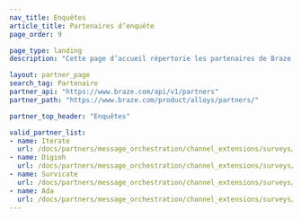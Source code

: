 ```yaml
---
nav_title: Enquêtes
article_title: Partenaires d’enquête
page_order: 9

page_type: landing
description: "Cette page d’accueil répertorie les partenaires de Braze (Alloys) qui vous permettent de créer des enquêtes ciblées et conviviales."

layout: partner_page
search_tag: Partenaire
partner_api: "https://www.braze.com/api/v1/partners"
partner_path: "https://www.braze.com/product/alloys/partners/"

partner_top_header: "Enquêtes"

valid_partner_list:
- name: Iterate
  url: /docs/partners/message_orchestration/channel_extensions/surveys/iterate/
- name: Digioh
  url: /docs/partners/message_orchestration/channel_extensions/surveys/digioh/
- name: Survicate
  url: /docs/partners/message_orchestration/channel_extensions/surveys/survicate/
- name: Ada
  url: /docs/partners/message_orchestration/channel_extensions/surveys/ada/
---
```


